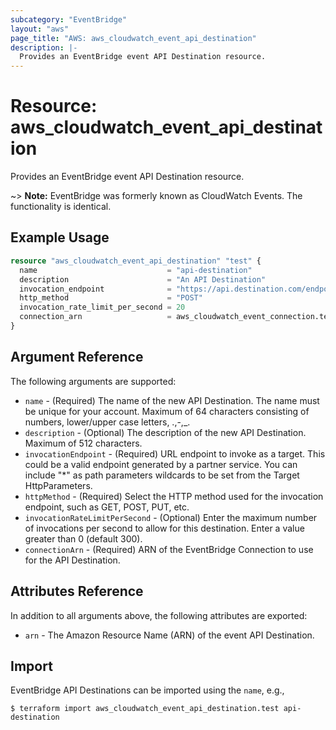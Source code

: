 ```yaml
---
subcategory: "EventBridge"
layout: "aws"
page_title: "AWS: aws_cloudwatch_event_api_destination"
description: |-
  Provides an EventBridge event API Destination resource.
---
```


# Resource: aws_cloudwatch_event_api_destination

Provides an EventBridge event API Destination resource.

~> **Note:** EventBridge was formerly known as CloudWatch Events. The functionality is identical.

## Example Usage

```terraform
resource "aws_cloudwatch_event_api_destination" "test" {
  name                             = "api-destination"
  description                      = "An API Destination"
  invocation_endpoint              = "https://api.destination.com/endpoint"
  http_method                      = "POST"
  invocation_rate_limit_per_second = 20
  connection_arn                   = aws_cloudwatch_event_connection.test.arn
}
```

## Argument Reference

The following arguments are supported:

* `name` - (Required) The name of the new API Destination. The name must be unique for your account. Maximum of 64 characters consisting of numbers, lower/upper case letters, .,-,_.
* `description` - (Optional) The description of the new API Destination. Maximum of 512 characters.
* `invocationEndpoint` - (Required) URL endpoint to invoke as a target. This could be a valid endpoint generated by a partner service. You can include "*" as path parameters wildcards to be set from the Target HttpParameters.
* `httpMethod` - (Required) Select the HTTP method used for the invocation endpoint, such as GET, POST, PUT, etc.
* `invocationRateLimitPerSecond` - (Optional) Enter the maximum number of invocations per second to allow for this destination. Enter a value greater than 0 (default 300).
* `connectionArn` - (Required) ARN of the EventBridge Connection to use for the API Destination.

## Attributes Reference

In addition to all arguments above, the following attributes are exported:

* `arn` - The Amazon Resource Name (ARN) of the event API Destination.

## Import

EventBridge API Destinations can be imported using the `name`, e.g.,

```console
$ terraform import aws_cloudwatch_event_api_destination.test api-destination
```

<!-- cache-key: cdktf-0.17.0-pre.15 input-284ef2f6c23402b8a5a30150633633b45baeef72833f3f91b249d33666f124f6 -->